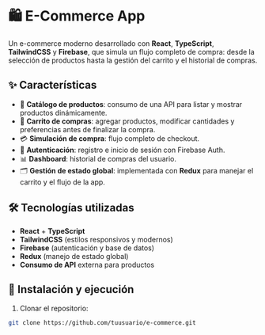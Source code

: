 # 🛍️ E-Commerce App

Un e-commerce moderno desarrollado con **React**, **TypeScript**, **TailwindCSS** y **Firebase**, que simula un flujo completo de compra: desde la selección de productos hasta la gestión del carrito y el historial de compras.

## ✨ Características

- 🔎 **Catálogo de productos**: consumo de una API para listar y mostrar productos dinámicamente.  
- 🛒 **Carrito de compras**: agregar productos, modificar cantidades y preferencias antes de finalizar la compra.  
- 💳 **Simulación de compra**: flujo completo de checkout.  
- 🔐 **Autenticación**: registro e inicio de sesión con Firebase Auth.  
- 📊 **Dashboard**: historial de compras del usuario.  
- 🗂️ **Gestión de estado global**: implementada con **Redux** para manejar el carrito y el flujo de la app.  

## 🛠️ Tecnologías utilizadas

- **React** + **TypeScript**  
- **TailwindCSS** (estilos responsivos y modernos)  
- **Firebase** (autenticación y base de datos)  
- **Redux** (manejo de estado global)  
- **Consumo de API** externa para productos  

## 🚀 Instalación y ejecución

1. Clonar el repositorio:

```bash
git clone https://github.com/tuusuario/e-commerce.git
